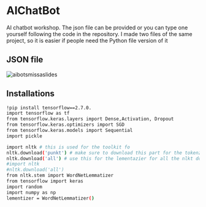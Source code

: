 # AIChatBot
AI chatbot workshop. The json file can be provided or you can type one yourself following the code in the repository. I made two files of the same project, so it is easier if people need the Python file version of it
 



## JSON file
![aibotsmissaslides](https://github.com/FrancoRamirezz/AIChatBot/assets/96508706/0c0a2dff-1d15-4207-995d-788f82496785)

## Installations
```bash
!pip install tensorflow==2.7.0.
import tensorflow as tf
from tensorflow.keras.layers import Dense,Activation, Dropout
from tensorflow.keras.optimizers import SGD
from tensorflow.keras.models import Sequential
import pickle

import nltk # this is used for the toolkit fo
nltk.download('punkt') # make sure to download this part for the tokenzaton part
nltk.download('all') # use this for the lementazier for all the nlkt downloads
#import nltk
#nltk.download('all')
from nltk.stem import WordNetLemmatizer
from tensorflow import keras
import random
import numpy as np
lementizer = WordNetLemmatizer()
